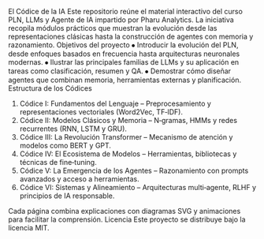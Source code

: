 El Códice de la IA
Este repositorio reúne el material interactivo del curso PLN, LLMs y Agente de IA impartido por Pharu Analytics. La iniciativa recopila módulos prácticos que muestran la evolución desde las representaciones clásicas hasta la construcción de agentes con memoria y razonamiento.
Objetivos del proyecto
⦁	Introducir la evolución del PLN, desde enfoques basados en frecuencia hasta arquitecturas neuronales modernas.
⦁	Ilustrar las principales familias de LLMs y su aplicación en tareas como clasificación, resumen y QA.
⦁	Demostrar cómo diseñar agentes que combinan memoria, herramientas externas y planificación.
Estructura de los Códices
1.	Códice I: Fundamentos del Lenguaje – Preprocesamiento y representaciones vectoriales (Word2Vec, TF‑IDF).
2.	Códice II: Modelos Clásicos y Memoria – N‑gramas, HMMs y redes recurrentes (RNN, LSTM y GRU).
3.	Códice III: La Revolución Transformer – Mecanismo de atención y modelos como BERT y GPT.
4.	Códice IV: El Ecosistema de Modelos – Herramientas, bibliotecas y técnicas de fine‑tuning.
5.	Códice V: La Emergencia de los Agentes – Razonamiento con prompts avanzados y acceso a herramientas.
6.	Códice VI: Sistemas y Alineamiento – Arquitecturas multi‑agente, RLHF y principios de IA responsable.

Cada página combina explicaciones con diagramas SVG y animaciones para facilitar la comprensión.
Licencia
Este proyecto se distribuye bajo la licencia MIT.
